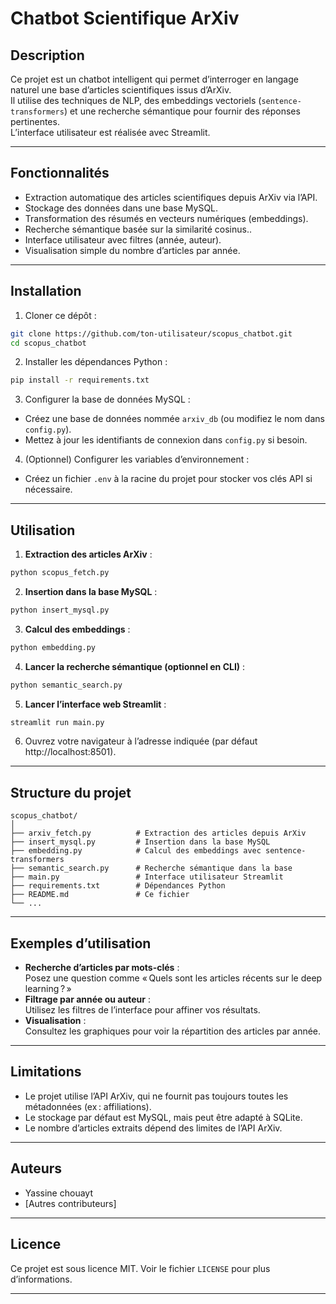 # Chatbot Scientifique ArXiv

## Description

Ce projet est un chatbot intelligent qui permet d’interroger en langage naturel une base d’articles scientifiques issus d’ArXiv.  
Il utilise des techniques de NLP, des embeddings vectoriels (`sentence-transformers`) et une recherche sémantique pour fournir des réponses pertinentes.  
L’interface utilisateur est réalisée avec Streamlit.

---

## Fonctionnalités

- Extraction automatique des articles scientifiques depuis ArXiv via l’API.
- Stockage des données dans une base MySQL.
- Transformation des résumés en vecteurs numériques (embeddings).
- Recherche sémantique basée sur la similarité cosinus..
- Interface utilisateur avec filtres (année, auteur).
- Visualisation simple du nombre d’articles par année.

---

## Installation

1. Cloner ce dépôt :

```bash
git clone https://github.com/ton-utilisateur/scopus_chatbot.git
cd scopus_chatbot
```

2. Installer les dépendances Python :

```bash
pip install -r requirements.txt
```

3. Configurer la base de données MySQL :

- Créez une base de données nommée `arxiv_db` (ou modifiez le nom dans `config.py`).
- Mettez à jour les identifiants de connexion dans `config.py` si besoin.

4. (Optionnel) Configurer les variables d’environnement :

- Créez un fichier `.env` à la racine du projet pour stocker vos clés API si nécessaire.

---

## Utilisation

1. **Extraction des articles ArXiv** :

```bash
python scopus_fetch.py
```

2. **Insertion dans la base MySQL** :

```bash
python insert_mysql.py
```

3. **Calcul des embeddings** :

```bash
python embedding.py
```

4. **Lancer la recherche sémantique (optionnel en CLI)** :

```bash
python semantic_search.py
```

5. **Lancer l’interface web Streamlit** :

```bash
streamlit run main.py
```

6. Ouvrez votre navigateur à l’adresse indiquée (par défaut http://localhost:8501).

---

## Structure du projet

```
scopus_chatbot/
│
├── arxiv_fetch.py          # Extraction des articles depuis ArXiv
├── insert_mysql.py         # Insertion dans la base MySQL
├── embedding.py            # Calcul des embeddings avec sentence-transformers
├── semantic_search.py      # Recherche sémantique dans la base
├── main.py                 # Interface utilisateur Streamlit
├── requirements.txt        # Dépendances Python
├── README.md               # Ce fichier
└── ...
```

---

## Exemples d’utilisation

- **Recherche d’articles par mots-clés** :  
  Posez une question comme « Quels sont les articles récents sur le deep learning ? »
- **Filtrage par année ou auteur** :  
  Utilisez les filtres de l’interface pour affiner vos résultats.
- **Visualisation** :  
  Consultez les graphiques pour voir la répartition des articles par année.

---

## Limitations

- Le projet utilise l’API ArXiv, qui ne fournit pas toujours toutes les métadonnées (ex : affiliations).
- Le stockage par défaut est MySQL, mais peut être adapté à SQLite.
- Le nombre d’articles extraits dépend des limites de l’API ArXiv.

---

## Auteurs

- Yassine chouayt
- [Autres contributeurs]

---

## Licence

Ce projet est sous licence MIT. Voir le fichier `LICENSE` pour plus d’informations.

---

